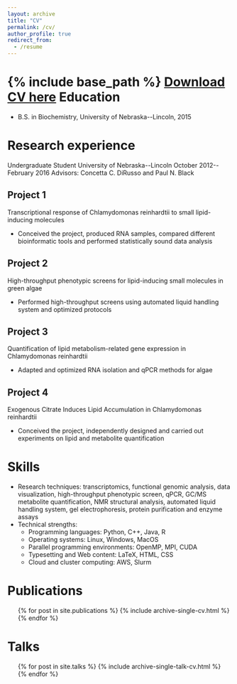 ```yaml
---
layout: archive
title: "CV"
permalink: /cv/
author_profile: true
redirect_from:
  - /resume
---
```


{% include base_path %}
[Download CV here](../files/Tu_B_CV_2019.pdf)
Education
======
* B.S. in Biochemistry, University of Nebraska--Lincoln, 2015


Research experience
======
Undergraduate Student
University of Nebraska--Lincoln    October 2012--February 2016
Advisors: Concetta C. DiRusso and Paul N. Black

Project 1
------
Transcriptional response of Chlamydomonas reinhardtii to small lipid-inducing molecules
* Conceived the project, produced RNA samples, compared different bioinformatic tools and performed statistically sound data analysis

Project 2
------
High-throughput phenotypic screens for lipid-inducing small molecules in green algae
* Performed high-throughput screens using automated liquid handling system and optimized protocols

Project 3
------
Quantification of lipid metabolism-related gene expression in Chlamydomonas reinhardtii
* Adapted and optimized RNA isolation and qPCR methods for algae

Project 4
------
Exogenous Citrate Induces Lipid Accumulation in Chlamydomonas reinhardtii
* Conceived the project, independently designed and carried out experiments on lipid and metabolite quantification
  
Skills
======
* Research techniques: transcriptomics, functional genomic analysis, data visualization, high-throughput phenotypic screen, qPCR, GC/MS metabolite quantification, NMR structural analysis, automated liquid handling system, gel electrophoresis, protein purification and enzyme assays
* Technical strengths: 
	* Programming languages: Python, C++, Java, R
	* Operating systems: Linux, Windows, MacOS
	* Parallel programming environments: OpenMP, MPI, CUDA
	* Typesetting and Web content: LaTeX, HTML, CSS
	* Cloud and cluster computing: AWS, Slurm

Publications
======
  <ul>{% for post in site.publications %}
    {% include archive-single-cv.html %}
  {% endfor %}</ul>
  
Talks
======
  <ul>{% for post in site.talks %}
    {% include archive-single-talk-cv.html %}
  {% endfor %}</ul>
  

